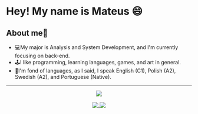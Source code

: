 # Hey! My name is Mateus 😄
## About me👾 
- 💻My major is Analysis and System Development, and I'm currently focusing on back-end.
- 🕹️I like programming, learning languages, games, and art in general.
- 📖I'm fond of languages, as I said, I speak English (C1), Polish (A2), Swedish (A2), and Portuguese (Native).
---
<p align="center">
<img src="https://user-images.githubusercontent.com/112340716/215418714-344753d4-df82-4946-8d9d-b9d7ad15ac45.gif"
</p>

<div align="center">
<a href="https://github.com/SmaithorZ/MattyLanguages">
  <img align="center" src="https://github-readme-stats.vercel.app/api/pin/?username=SmaithorZ&theme=dracula&repo=MattyLanguages" />
</a>
<a href="https://github.com/SmaithorZ/Login_Registration">
  <img align="center" src="https://github-readme-stats.vercel.app/api/pin/?username=SmaithorZ&theme=dracula&repo=Login_Registration" />
</a>
</div>

